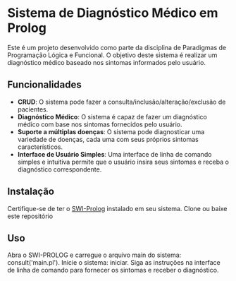# Sistema de Diagnóstico Médico em Prolog

Este é um projeto desenvolvido como parte da disciplina de Paradigmas de Programação Lógica e Funcional. O objetivo deste sistema é realizar um diagnóstico médico baseado nos sintomas informados pelo usuário.

## Funcionalidades

- **CRUD**: O sistema pode fazer a consulta/inclusão/alteração/exclusão de pacientes.
- **Diagnóstico Médico**: O sistema é capaz de fazer um diagnóstico médico com base nos sintomas fornecidos pelo usuário.
- **Suporte a múltiplas doenças**: O sistema pode diagnosticar uma variedade de doenças, cada uma com seus próprios sintomas característicos.
- **Interface de Usuário Simples**: Uma interface de linha de comando simples e intuitiva permite que o usuário insira seus sintomas e receba o diagnóstico correspondente.

## Instalação

Certifique-se de ter o [SWI-Prolog](https://www.swi-prolog.org/) instalado em seu sistema.
Clone ou baixe este repositório 

## Uso
Abra o SWI-PROLOG e carregue o arquivo main do sistema: consult('main.pl').
Inicie o sistema: iniciar.
Siga as instruções na interface de linha de comando para fornecer os sintomas e receber o diagnóstico.
